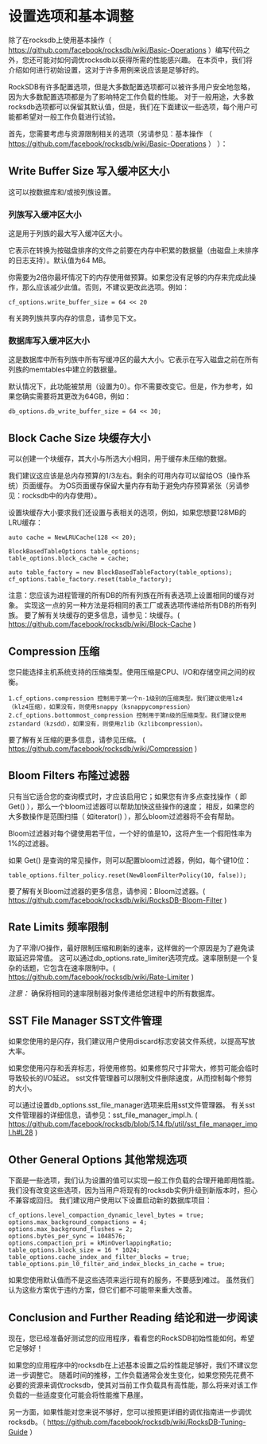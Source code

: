 # 设置选项和基本调整

除了在rocksdb上使用基本操作（ https://github.com/facebook/rocksdb/wiki/Basic-Operations ）编写代码之外，您还可能对如何调优rocksdb以获得所需的性能感兴趣。
在本页中，我们将介绍如何进行初始设置，这对于许多用例来说应该是足够好的。

RockSDB有许多配置选项，但是大多数配置选项都可以被许多用户安全地忽略，因为大多数配置选项都是为了影响特定工作负载的性能。
对于一般用途，大多数rocksdb选项都可以保留其默认值，但是，我们在下面建议一些选项，每个用户可能都希望对一般工作负载进行试验。

首先，您需要考虑与资源限制相关的选项（另请参见：基本操作 （ https://github.com/facebook/rocksdb/wiki/Basic-Operations ） ）：

## Write Buffer Size 写入缓冲区大小

这可以按数据库和/或按列族设置。

### 列族写入缓冲区大小

这是用于列族的最大写入缓冲区大小。

它表示在转换为按磁盘排序的文件之前要在内存中积累的数据量（由磁盘上未排序的日志支持）。默认值为64 MB。

你需要为2倍你最坏情况下的内存使用做预算。如果您没有足够的内存来完成此操作，那么应该减少此值。否则，不建议更改此选项。例如：

    cf_options.write_buffer_size = 64 << 20

有关跨列族共享内存的信息，请参见下文。

### 数据库写入缓冲区大小

这是数据库中所有列族中所有写缓冲区的最大大小。它表示在写入磁盘之前在所有列族的memtables中建立的数据量。

默认情况下，此功能被禁用（设置为0）。你不需要改变它。但是，作为参考，如果您确实需要将其更改为64GB，例如：

    db_options.db_write_buffer_size = 64 << 30;

## Block Cache Size 块缓存大小

可以创建一个块缓存，其大小与所选大小相同，用于缓存未压缩的数据。

我们建议这应该是总内存预算的1/3左右。剩余的可用内存可以留给OS（操作系统）页面缓存。
为OS页面缓存保留大量内存有助于避免内存预算紧张（另请参见：rocksdb中的内存使用）。

设置块缓存大小要求我们还设置与表相关的选项，例如，如果您想要128MB的LRU缓存：

    auto cache = NewLRUCache(128 << 20);
    
    BlockBasedTableOptions table_options;
    table_options.block_cache = cache;
    
    auto table_factory = new BlockBasedTableFactory(table_options);
    cf_options.table_factory.reset(table_factory);
    
注意：您应该为进程管理的所有DB的所有列族在所有表选项上设置相同的缓存对象。
实现这一点的另一种方法是将相同的表工厂或表选项传递给所有DB的所有列族。
要了解有关块缓存的更多信息，请参见：块缓存。( https://github.com/facebook/rocksdb/wiki/Block-Cache )

## Compression 压缩

您只能选择主机系统支持的压缩类型。使用压缩是CPU、I/O和存储空间之间的权衡。

    1.cf_options.compression 控制用于第一个n-1级别的压缩类型。我们建议使用lz4（klz4压缩），如果没有，则使用snappy（ksnappycompression）
    2.cf_options.bottommost_compression 控制用于第n级的压缩类型。我们建议使用zstandard（kzsdd），如果没有，则使用zlib（kzlibcompression）。

要了解有关压缩的更多信息，请参见压缩。 ( https://github.com/facebook/rocksdb/wiki/Compression )

## Bloom Filters 布隆过滤器

只有当它适合您的查询模式时，才应该启用它；如果您有许多点查找操作（ 即Get() ），那么一个bloom过滤器可以帮助加快这些操作的速度；
相反，如果您的大多数操作是范围扫描（ 如iterator() ），那么bloom过滤器将不会有帮助。

Bloom过滤器对每个键使用若干位，一个好的值是10，这将产生一个假阳性率为1%的过滤器。

如果 Get() 是查询的常见操作，则可以配置bloom过滤器，例如，每个键10位：

    table_options.filter_policy.reset(NewBloomFilterPolicy(10, false));

要了解有关Bloom过滤器的更多信息，请参阅：Bloom过滤器。( https://github.com/facebook/rocksdb/wiki/RocksDB-Bloom-Filter )

## Rate Limits 频率限制

为了平滑I/O操作，最好限制压缩和刷新的速率，这样做的一个原因是为了避免读取延迟异常值。
这可以通过db_options.rate_limiter选项完成。速率限制是一个复杂的话题，它包含在速率限制中。( https://github.com/facebook/rocksdb/wiki/Rate-Limiter )

*注意：* 确保将相同的速率限制器对象传递给您进程中的所有数据库。

## SST File Manager SST文件管理

如果您使用的是闪存，我们建议用户使用discard标志安装文件系统，以提高写放大率。

如果您使用闪存和丢弃标志，将使用修剪。如果修剪尺寸非常大，修剪可能会临时导致较长的I/O延迟。
sst文件管理器可以限制文件删除速度，从而控制每个修剪的大小。

可以通过设置db_options.sst_file_manager选项来启用sst文件管理器。
有关sst文件管理器的详细信息，请参见：sst_file_manager_impl.h. ( https://github.com/facebook/rocksdb/blob/5.14.fb/util/sst_file_manager_impl.h#L28 )

## Other General Options 其他常规选项

下面是一些选项，我们认为设置的值可以实现一般工作负载的合理开箱即用性能。
我们没有改变这些选项，因为当用户将现有的rocksdb实例升级到新版本时，担心不兼容或回归。
我们建议用户使用以下设置启动新的数据库项目：

    cf_options.level_compaction_dynamic_level_bytes = true;
    options.max_background_compactions = 4;
    options.max_background_flushes = 2;
    options.bytes_per_sync = 1048576;
    options.compaction_pri = kMinOverlappingRatio;
    table_options.block_size = 16 * 1024;
    table_options.cache_index_and_filter_blocks = true;
    table_options.pin_l0_filter_and_index_blocks_in_cache = true;

如果您使用默认值而不是这些选项来运行现有的服务，不要感到难过。
虽然我们认为这些方案优于违约方案，但它们都不可能带来重大改善。

## Conclusion and Further Reading 结论和进一步阅读

现在，您已经准备好测试您的应用程序，看看您的RockSDB初始性能如何。希望它足够好！

如果您的应用程序中的rocksdb在上述基本设置之后的性能足够好，我们不建议您进一步调整它。
随着时间的推移，工作负载通常会发生变化，如果您预先花费不必要的资源来调优rocksdb，使其对当前工作负载具有高性能，那么将来对该工作负载的一些适度变化可能会将性能推下悬崖。

另一方面，如果性能对您来说不够好，您可以按照更详细的调优指南进一步调优rocksdb。（ https://github.com/facebook/rocksdb/wiki/RocksDB-Tuning-Guide ）

